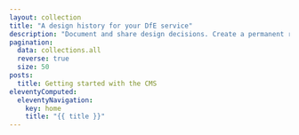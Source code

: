 ```yaml
---
layout: collection
title: "A design history for your DfE service"
description: "Document and share design decisions. Create a permanent record of how your service has developed over time."
pagination:
  data: collections.all
  reverse: true
  size: 50
posts:
  title: Getting started with the CMS
eleventyComputed:
  eleventyNavigation:
    key: home
    title: "{{ title }}"
---
```

